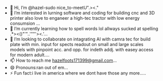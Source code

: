 - 👋 Hi, I’m @hazel-sudo nice_to-meetU".><."    
- 👀 I’m interested in lurning software and coding for building cnc and 3D printer also love to enganeer a high-tec tractor with low energy consumsion ...
- 🌱 I’m currently learning how to spell words lol allways sucked at spelling .*><()"'"..'""'><.'...
- 💞️ I’m looking to collaborate on intagrating AI with camra tec for build plate with min. input for spects readout on small and large scales models with pinpoint acc. and opp. for indeth addj. with easey access for modern adult....
- 📫 How to reach me hazelfoots171399@gmail.com...
- 😄 Pronouns:ran out of em...
- ⚡ Fun fact:i live in america where we dont have those any more.....

<!---
hazel-sudo/hazel-sudo is a ✨ special ✨ repository because its `README.md` (this file) appears on your GitHub profile.
You can click the Preview link to take a look at your changes.
--->
